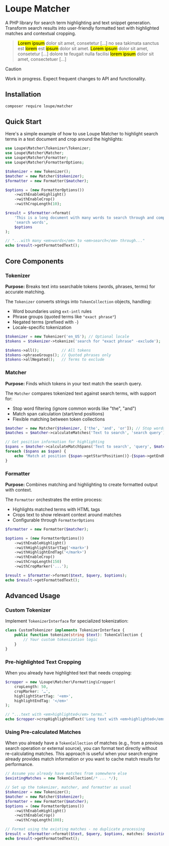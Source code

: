 # Loupe Matcher

A PHP library for search term highlighting and text snippet generation. Transform search results into user-friendly formatted text with highlighted matches and contextual cropping.

> <mark>Lorem ipsum</mark> dolor sit amet, consetetur [...] no sea takimata sanctus est <mark>lorem</mark> est <mark>ipsum</mark> dolor sit amet. <mark>Lorem ipsum</mark> dolor sit amet, consetetur [...] dolore te feugait nulla facilisi <mark>lorem ipsum</mark> dolor sit amet, consectetuer [...]

> [!CAUTION]
> Work in progress. Expect frequent changes to API and functionality.

## Installation

```bash
composer require loupe/matcher
```

## Quick Start

Here's a simple example of how to use Loupe Matcher to highlight search terms in a text document and crop around the highlights:

```php
use Loupe\Matcher\Tokenizer\Tokenizer;
use Loupe\Matcher\Matcher;
use Loupe\Matcher\Formatter;
use Loupe\Matcher\FormatterOptions;

$tokenizer = new Tokenizer();
$matcher = new Matcher($tokenizer);
$formatter = new Formatter($matcher);

$options = (new FormatterOptions())
    ->withEnableHighlight()
    ->withEnableCrop()
    ->withCropLength(10);

$result = $formatter->format(
    'This is a long document with many words to search through and compare.',
    'search words',
    $options
);

// "...with many <em>words</em> to <em>search</em> through..."
echo $result->getFormattedText();
```

## Core Components

### Tokenizer

**Purpose:** Breaks text into searchable tokens (words, phrases, terms) for accurate matching.

The `Tokenizer` converts strings into `TokenCollection` objects, handling:

- Word boundaries using `ext-intl` rules
- Phrase groups (quoted terms like `"exact phrase"`)
- Negated terms (prefixed with `-`)
- Locale-specific tokenization

```php
$tokenizer = new Tokenizer('en_US'); // Optional locale
$tokens = $tokenizer->tokenize('search for "exact phrase" -exclude');

$tokens->all();          // All tokens
$tokens->phraseGroups(); // Quoted phrases only
$tokens->allNegated();   // Terms to exclude
```

### Matcher

**Purpose:** Finds which tokens in your text match the search query.

The `Matcher` compares tokenized text against search terms, with support for:

- Stop word filtering (ignore common words like "the", "and")
- Match span calculation (start/end positions)
- Flexible matching between token collections

```php
$matcher = new Matcher($tokenizer, ['the', 'and', 'or']); // Stop words
$matches = $matcher->calculateMatches('Text to search', 'search query');

// Get position information for highlighting
$spans = $matcher->calculateMatchSpans('Text to search', 'query', $matches);
foreach ($spans as $span) {
    echo "Match at position {$span->getStartPosition()}-{$span->getEndPosition()}";
}
```

### Formatter

**Purpose:** Combines matching and highlighting to create formatted output with context.

The `Formatter` orchestrates the entire process:

- Highlights matched terms with HTML tags
- Crops text to show relevant context around matches
- Configurable through `FormatterOptions`

```php
$formatter = new Formatter($matcher);

$options = (new FormatterOptions())
    ->withEnableHighlight()
    ->withHighlightStartTag('<mark>')
    ->withHighlightEndTag('</mark>')
    ->withEnableCrop()
    ->withCropLength(150)
    ->withCropMarker('...');

$result = $formatter->format($text, $query, $options);
echo $result->getFormattedText();
```

## Advanced Usage

### Custom Tokenizer

Implement `TokenizerInterface` for specialized tokenization:

```php
class CustomTokenizer implements TokenizerInterface {
    public function tokenize(string $text): TokenCollection {
        // Your custom tokenization logic
    }
}
```

### Pre-highlighted Text Cropping

When you already have highlighted text that needs cropping:

```php
$cropper = new \Loupe\Matcher\Formatting\Cropper(
    cropLength: 50,
    cropMarker: '…',
    highlightStartTag: '<em>',
    highlightEndTag: '</em>'
);

// "...text with <em>highlighted</em> terms."
echo $cropper->cropHighlightedText('Long text with <em>highlighted</em> terms.');
```

### Using Pre-calculated Matches

When you already have a `TokenCollection` of matches (e.g., from a previous search operation or external source), you can format text directly without re-calculating matches. This approach is useful when your search engine already provides match information or you want to cache match results for performance.

```php
// Assume you already have matches from somewhere else
$existingMatches = new TokenCollection(/* ... */);

// Set up the tokenizer, matcher, and formatter as usual
$tokenizer = new Tokenizer();
$matcher = new Matcher($tokenizer);
$formatter = new Formatter($matcher);
$options = (new FormatterOptions())
    ->withEnableHighlight()
    ->withEnableCrop()
    ->withCropLength(100);

// Format using the existing matches - no duplicate processing
$result = $formatter->format($text, $query, $options, matches: $existingMatches);
echo $result->getFormattedText();
```
